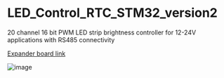# LED_Control_RTC_STM32_version2
20 channel 16 bit PWM LED strip brightness controller for 12-24V applications with RS485 connectivity

[Expander board link](https://github.com/FeriHUN/LED_Control_RTC_STM32_version2_Expander)

![image](https://user-images.githubusercontent.com/25268660/189519603-c1ae7909-17d7-4b59-a974-ad89c6347847.png)

